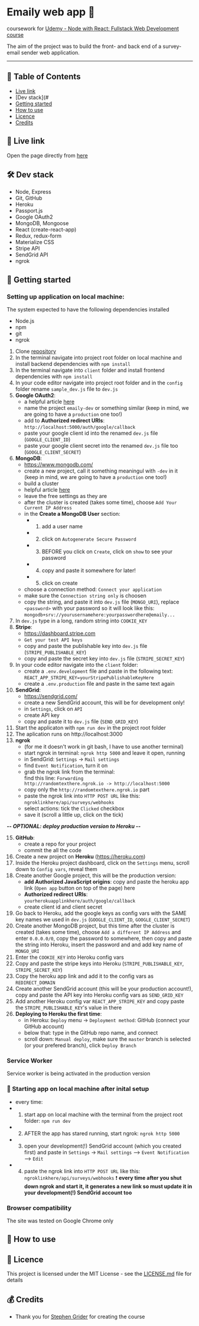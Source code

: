# Emaily web app 📧
coursework for [Udemy - Node with React: Fullstack Web Development course](https://www.udemy.com/node-with-react-fullstack-web-development/)

The aim of the project was to build the front- and back end of a survey-email sender web application.

***

## 📑 Table of Contents
* [Live link](#-live-link)
* [Dev stack](#
* [Getting started](#-getting-started)
* [How to use](#-how-to-use)
* [Licence](#-licence)
* [Credits](#-credits)

## 🔗 Live link  
Open the page directly from [here](https://obscure-tundra-54097.herokuapp.com/)  

## 🛠 Dev stack
- Node, Express
- Git, GitHub
- Heroku
- Passport.js
- Google OAuth2
- MongoDB, Mongoose
- React (create-react-app)
- Redux, redux-form
- Materialize CSS
- Stripe API
- SendGrid API
- ngrok

## 🏁 Getting started

### Setting up application on local machine:  
The system expected to have the following dependencies installed
* Node.js
* npm
* git
* ngrok

1. Clone [repository](https://github.com/jpacsai/Emaily)
2. In the terminal navigate into project root folder on local machine and install backend dependencies with `npm install`
3. In the terminal navigate into `client` folder and install frontend dependencies with `npm install`
4. In your code editor navigate into project root folder and in the `config` folder rename `sample_dev.js` file to `dev.js`
5. **Google OAuth2**:
    - a helpful article [here](https://medium.com/@pablo127/google-api-authentication-with-oauth-2-on-the-example-of-gmail-a103c897fd98)
    - name the project `emaily-dev` or something similar (keep in mind, we are going to have a `production` one too!)
    - add to **Authorized redirect URIs**: `http://localhost:5000/auth/google/callback`
    - paste your google client id into the renamed `dev.js` file (`GOOGLE_CLIENT_ID`)
    - paste your google client secret into the renamed `dev.js` file too (`GOOGLE_CLIENT_SECRET`)
6. **MongoDB**:
    - https://www.mongodb.com/
    - create a new project, call it something meaningul with `-dev` in it (keep in mind, we are going to have a `production` one too!)
    - build a cluster
    - helpful article [here](https://code.tutsplus.com/tutorials/create-a-database-cluster-in-the-cloud-with-mongodb-atlas--cms-31840)
    - leave the free settings as they are
    - after the cluster is created (takes some time), choose `Add Your Current IP Address`
    - in the **Create a MongoDB User** section:
       - 1. add a user name
       - 2. click on `Autogenerate Secure Password`
       - 3. BEFORE you click on `Create`, click on `show` to see your password
       - 4. copy and paste it somewhere for later!
       - 5. click on create
    - choose a connection method: `Connect your application`
    - make sure the `Connection string only` is choosen
    - copy the string, and paste it into `dev.js` file (`MONGO_URI`), replace `<password>` with your password so it will look like this:
      `mongodb+srv://yourusernamehere:yourpasswordhere@emaily...`
7. In `dev.js` type in a long, random string into `COOKIE_KEY`
8. **Stripe**:
    - https://dashboard.stripe.com
    - `Get your test API keys`
    - copy and paste the publishable key into `dev.js` file (`STRIPE_PUBLISHABLE_KEY`)
    - copy and paste the secret key into `dev.js` file (`STRIPE_SECRET_KEY`)
9. In your code editor navigate into the `client` folder:
    - create a `.env.development` file and paste in the following text: `REACT_APP_STRIPE_KEY=yourStripePublishableKeyHere`
    - create a `.env.production` file and paste in the same text again
10. **SendGrid**:
    - https://sendgrid.com/
    - create a new SendGrid account, this will be for development only!
    - in `Settings`, click on `API`
    - create API key
    - copy and paste it to `dev.js` file (`SEND_GRID_KEY`)
12. Start the applicaton with `npm run dev` in the project root folder
13. The aplication runs on http://localhost:3000
14. **ngrok**
    - (for me it doesn't work in git bash, I have to use another terminal)
    - start ngrok in terminal: `ngrok http 5000` and leave it open, running
    - in SendGrid: `Settings` -> `Mail settings`
    - find `Event Notification`, turn it on
    - grab the ngrok link from the terminal:  
      find this line: `Forwarding                    http://randomtexthere.ngrok.io -> http://localhost:5000`
    - copy only the `http://randomtexthere.ngrok.io` part
    - paste the ngrok link into `HTTP POST URL` like this: `ngroklinkhere/api/surveys/webhooks`
    - select actions: tick the `Clicked` checkbox
    - save it (scroll a little up, click on the tick)

***-- OPTIONAL: deploy production version to Heroku --*** 
  
15. **GitHub**:
    - create a repo for your project
    - commit the all the code
16. Create a new project on **Heroku** (https://heroku.com)
17. Inside the Heroku project dashboard, click on the `Settings` menu, scroll down to `Config vars`, reveal them
18. Create another Google project, this will be the production version:
     - **add Authorized JavaScript origins**: copy and paste the heroku app link (`Open app` button on top of the page) here
     - **Authorized redirect URIs**: `yourherokuapplinkhere/auth/google/callback`
     - create client id and client secret
19. Go back to Heroku, add the google keys as config vars with the SAME key names we used in `dev.js` (`GOOGLE_CLIENT_ID`, `GOOGLE_CLIENT_SECRET`)
20. Create another MongoDB project, but this time after the cluster is created (takes some time), choose `Add a different IP Address` and enter `0.0.0.0/0`, copy the password to somewhere, then copy and paste the string into Heroku, insert the password and and add key name of `MONGO_URI`
21. Enter the `COOKIE_KEY` into Heroku config vars
22. Copy and paste the stripe keys into Heroku (`STRIPE_PUBLISHABLE_KEY`, `STRIPE_SECRET_KEY`)
23. Copy the heroku app link and add it to the config vars as `REDIRECT_DOMAIN`
24. Create another SendGrid account (this will be your production account!), copy and paste the API key into Heroku config vars as `SEND_GRID_KEY`
25. Add another Heroku config var `REACT_APP_STRIPE_KEY` and copy paste the `STRIPE_PUBLISHABLE_KEY`'s value in there
26. **Deploying to Heroku the first time**:
     - in Heroku: `Deploy` menu -> `Deployment method`: GitHub (connect your GitHub account)
     - below that: type in the GitHub repo name, and connect
     - scroll down: `Manual deploy`, make sure the `master` branch is selected (or your prefered branch), click `Deploy Branch`
     
### Service Worker  
Service worker is being activated in the production version
     
### 🏃 Starting app on local machine after inital setup  
- every time:
- 1. start app on local machine with the terminal from the project root folder: `npm run dev`
- 2. AFTER the app has stared running, start ngrok: `ngrok http 5000`
- 3. open your development(!) SendGrid account (which you created first) and paste in `Settings` -> `Mail settings` --> `Event Notification` --> `Edit`
- 4. paste the ngrok link into `HTTP POST URL` like this: `ngroklinkhere/api/surveys/webhooks`
❗ **every time after you shut down ngrok and start it, it generates a new link so must update it in your development(!) SendGrid account too**

### Browser compatibility  
The site was tested on Google Chrome only

## 🍴 How to use 

## 📜 Licence

This project is licensed under the MIT License - see the [LICENSE.md](https://github.com/jpacsai/Neighborhood-App/blob/master/LICENSE) file for details

## 💰 Credits
- Thank you for [Stephen Grider](https://www.udemy.com/user/sgslo/) for creating the course

